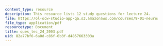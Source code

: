 ```yaml
---
content_type: resource
description: This resource lists 12 study questions for lecture 24.
file: https://ol-ocw-studio-app-qa.s3.amazonaws.com/courses/9-01-neuroscience-and-behavior-fall-2003/82a77bf66a0dc86f0b3fd4857663303a_ques_lec_24_2003.pdf
file_type: application/pdf
resourcetype: Document
title: ques_lec_24_2003.pdf
uid: 82a77bf6-6a0d-c86f-0b3f-d4857663303a
---
```

